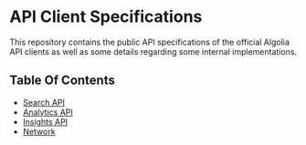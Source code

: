 # API Client Specifications

This repository contains the public API specifications of the official Algolia
API clients as well as some details regarding some internal implementations.

## Table Of Contents

- [Search API](search_api.md)
- [Analytics API](analytics_api.md)
- [Insights API](insights_api.md)
- [Network](network.md)

